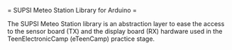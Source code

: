 = SUPSI Meteo Station Library for Arduino =

The SUPSI Meteo Station library is an abstraction layer to ease the access
to the sensor board (TX) and the display board (RX) hardware used in the
TeenElectronicCamp (eTeenCamp) practice stage.
